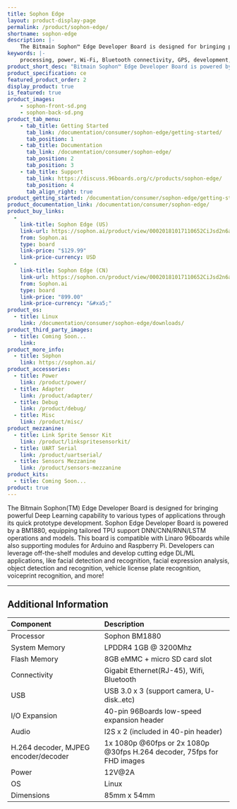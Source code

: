 ```yaml
---
title: Sophon Edge
layout: product-display-page
permalink: /product/sophon-edge/
shortname: sophon-edge
description: |-
    The Bitmain Sophon™ Edge Developer Board is designed for bringing powerful Deep Learning capability to various types of applications through its quick prototype development. Sophon Edge Developer Board is powered by a BM1880, equipping tailored TPU support DNN/CNN/RNN/LSTM operations and models. This board is compatible with Linaro 96boards while also supporting modules for Arduino and Raspberry Pi. Developers can leverage off-the-shelf modules and develop cutting edge DL/ML applications, like facial detection and recognition, facial expression analysis, object detection and recognition, vehicle license plate recognition, voiceprint recognition, and more!
keywords: |-
    processing, power, Wi-Fi, Bluetooth connectivity, GPS, development, board, mid-tier, xilinx, fpga, processor, low cost, Product, Development, Platform, bitmain, sophon, edge, bm1880
product_short_desc: "Bitmain Sophon™ Edge Developer Board is powered by the BM1880"
product_specification: ce
featured_product_order: 2
display_product: true
is_featured: true
product_images:
    - sophon-front-sd.png
    - sophon-back-sd.png
product_tab_menu:
    - tab_title: Getting Started
      tab_link: /documentation/consumer/sophon-edge/getting-started/
      tab_position: 1
    - tab_title: Documentation
      tab_link: /documentation/consumer/sophon-edge/
      tab_position: 2
      tab_position: 3
    - tab_title: Support
      tab_link: https://discuss.96boards.org/c/products/sophon-edge/
      tab_position: 4
      tab_align_right: true
product_getting_started: /documentation/consumer/sophon-edge/getting-started/
product_documentation_link: /documentation/consumer/sophon-edge/
product_buy_links:
  -
    link-title: Sophon Edge (US)
    link-url: https://sophon.ai/product/view/00020181017110652CiJsd2n6aOcHr4a/view.html
    from: Sophon.ai
    type: board
    link-price: "$129.99"
    link-price-currency: USD
  -
    link-title: Sophon Edge (CN)
    link-url: https://sophon.cn/product/view/00020181017110652CiJsd2n6aOcHr4a/view.html
    from: Sophon.ai
    type: board
    link-price: "899.00"
    link-price-currency: "&#xa5;"
product_os:
  - title: Linux
    link: /documentation/consumer/sophon-edge/downloads/
product_third_party_images:
  - title: Coming Soon...
    link:
product_more_info:
  - title: Sophon
    link: https://sophon.ai/
product_accessories:
  - title: Power
    link: /product/power/
  - title: Adapter
    link: /product/adapter/
  - title: Debug
    link: /product/debug/
  - title: Misc
    link: /product/misc/
product_mezzanine:
  - title: Link Sprite Sensor Kit
    link: /product/linkspritesensorkit/
  - title: UART Serial
    link: /product/uartserial/
  - title: Sensors Mezzanine
    link: /product/sensors-mezzanine
product_kits:
  - title: Coming Soon...
product: true
---
```


The Bitmain Sophon(TM) Edge Developer Board is designed for bringing powerful Deep Learning capability to various types of applications through its quick prototype development. Sophon Edge Developer Board is powered by a BM1880, equipping tailored TPU support DNN/CNN/RNN/LSTM operations and models. This board is compatible with Linaro 96boards while also supporting modules for Arduino and Raspberry Pi. Developers can leverage off-the-shelf modules and develop cutting edge DL/ML applications, like facial detection and recognition, facial expression analysis, object detection and recognition, vehicle license plate recognition, voiceprint recognition, and more!

***

## Additional Information

|   Component          |   Description                                                                                    |
|:---------------------|:-------------------------------------------------------------------------------------------------|
|  Processor           | Sophon BM1880                                                                                    |
| System Memory        | LPDDR4 1GB @ 3200Mhz                                                                             |
| Flash Memory         | 8GB eMMC + micro SD card slot                                                                    |
| Connectivity         | Gigabit Ethernet(RJ-45), Wifi, Bluetooth                                                         |
| USB                  | USB 3.0 x 3 (support camera, U- disk..etc)                                                       | 
| I/O Expansion        | 40-pin 96Boards low-speed expansion header                                                       |
| Audio                | I2S x 2 (included in 40-pin header)                                                              |
| H.264 decoder, MJPEG encoder/decoder | 1x 1080p @60fps or 2x 1080p @30fps H.264 decoder, 75fps for FHD images           |
| Power                | 12V@2A                                                                                           |
| OS                   | Linux                                                                                            | 
| Dimensions           | 85mm x 54mm                                                                                      |
